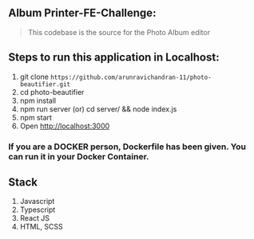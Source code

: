 ## Album Printer-FE-Challenge:

> This codebase is the source for the Photo Album editor

## Steps to run this application in Localhost:

1. git clone `https://github.com/arunravichandran-11/photo-beautifier.git`
2. cd photo-beautifier
3. npm install
4. npm run server (or) cd server/ && node index.js
5. npm start
6. Open [http://localhost:3000](http://localhost:3000)

### If you are a DOCKER person, Dockerfile has been given. You can run it in your Docker Container.

## Stack

1. Javascript
2. Typescript
3. React JS
4. HTML, SCSS
